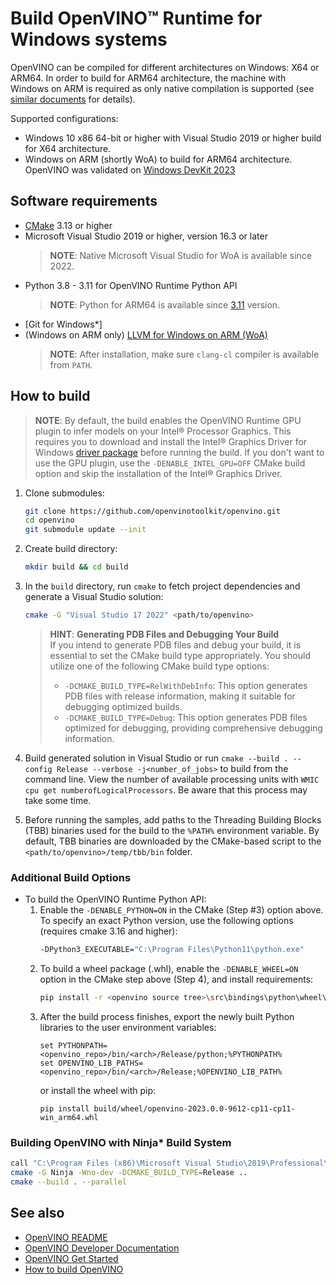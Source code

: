 # Build OpenVINO™ Runtime for Windows systems

OpenVINO can be compiled for different architectures on Windows: X64 or ARM64. In order to build for ARM64 architecture, the machine with Windows on ARM is required as only native compilation is supported (see [similar documents](https://www.linaro.org/blog/how-to-set-up-windows-on-arm-for-llvm-development/#:~:text=Install%20the%20Latest%20LLVM%20for,PATH%20yourself%2C%20as%20described%20above.) for details).

Supported configurations:
- Windows 10 x86 64-bit or higher with Visual Studio 2019 or higher build for X64 architecture.
- Windows on ARM (shortly WoA) to build for ARM64 architecture. OpenVINO was validated on [Windows DevKit 2023](https://developer.qualcomm.com/hardware/windows-on-snapdragon/windows-dev-kit-2023)

## Software requirements

- [CMake](https://cmake.org/download/) 3.13 or higher
- Microsoft Visual Studio 2019 or higher, version 16.3 or later
  > **NOTE**: Native Microsoft Visual Studio for WoA is available since 2022.
- Python 3.8 - 3.11 for OpenVINO Runtime Python API
  > **NOTE**: Python for ARM64 is available since [3.11](https://www.python.org/downloads/windows/) version.
- [Git for Windows*]
- (Windows on ARM only) [LLVM for Windows on ARM (WoA)](https://github.com/llvm/llvm-project/releases/download/llvmorg-15.0.6/LLVM-15.0.6-woa64.exe)
  > **NOTE**: After installation, make sure `clang-cl` compiler is available from `PATH`.

## How to build

> **NOTE**: By default, the build enables the OpenVINO Runtime GPU plugin to infer models on your Intel® Processor Graphics. This requires you to download and install the Intel® Graphics Driver for Windows [driver package](https://www.intel.com/content/www/us/en/download/19344/intel-graphics-windows-dch-drivers.html) before running the build. If you don't want to use the GPU plugin, use the `-DENABLE_INTEL_GPU=OFF` CMake build option and skip the installation of the Intel® Graphics Driver.

1. Clone submodules:
    ```sh
    git clone https://github.com/openvinotoolkit/openvino.git
    cd openvino
    git submodule update --init
    ```

2. Create build directory:
    ```sh
    mkdir build && cd build
    ```
3. In the `build` directory, run `cmake` to fetch project dependencies and generate a Visual Studio solution:

    ```sh
    cmake -G "Visual Studio 17 2022" <path/to/openvino>
    ```

   > **HINT**: **Generating PDB Files and Debugging Your Build** <br>
   > If you intend to generate PDB files and debug your build, it is essential to set the CMake build type appropriately.
   > You should utilize one of the following CMake build type options: <br>
   >* `-DCMAKE_BUILD_TYPE=RelWithDebInfo`: This option generates PDB files with release information, making it suitable for debugging optimized builds. <br>
   >* `-DCMAKE_BUILD_TYPE=Debug`: This option generates PDB files optimized for debugging, providing comprehensive debugging information.

4. Build generated solution in Visual Studio or run `cmake --build . --config Release --verbose -j<number_of_jobs>` to build from the command line. View the number of available processing units with `WMIC cpu get numberofLogicalProcessors`. Be aware that this process may take some time.

5. Before running the samples, add paths to the Threading Building Blocks (TBB) binaries used for the build to the `%PATH%` environment variable. By default, TBB binaries are downloaded by the CMake-based script to the `<path/to/openvino>/temp/tbb/bin` folder.

### Additional Build Options

- To build the OpenVINO Runtime Python API:
  1. Enable the `-DENABLE_PYTHON=ON` in the CMake (Step #3) option above. To specify an exact Python version, use the following options (requires cmake 3.16 and higher):
     ```sh
     -DPython3_EXECUTABLE="C:\Program Files\Python11\python.exe"
     ```
  2. To build a wheel package (.whl), enable the `-DENABLE_WHEEL=ON` option in the CMake step above (Step 4), and install requirements:
     ```sh
     pip install -r <openvino source tree>\src\bindings\python\wheel\requirements-dev.txt
     ```
  3. After the build process finishes, export the newly built Python libraries to the user environment variables:
     ```
     set PYTHONPATH=<openvino_repo>/bin/<arch>/Release/python;%PYTHONPATH%
     set OPENVINO_LIB_PATHS=<openvino_repo>/bin/<arch>/Release;%OPENVINO_LIB_PATH%
     ```
     or install the wheel with pip:
     ```
     pip install build/wheel/openvino-2023.0.0-9612-cp11-cp11-win_arm64.whl
     ```

### Building OpenVINO with Ninja* Build System

```sh
call "C:\Program Files (x86)\Microsoft Visual Studio\2019\Professional\VC\Auxiliary\Build\vcvars64.bat"
cmake -G Ninja -Wno-dev -DCMAKE_BUILD_TYPE=Release ..
cmake --build . --parallel
```

## See also

 * [OpenVINO README](../../README.md)
 * [OpenVINO Developer Documentation](index.md)
 * [OpenVINO Get Started](./get_started.md)
 * [How to build OpenVINO](build.md)

